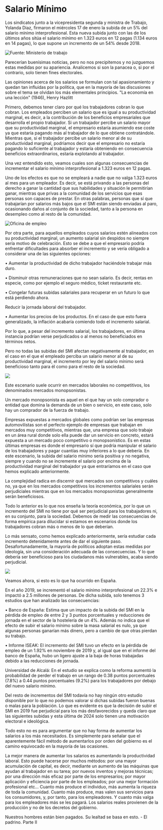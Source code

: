 # Salario Mínimo

Los sindicatos junto a la vicepresidenta segunda y ministra de Trabajo, Yolanda Diaz, firmaron el miércoles 17 de enero la subida de un 5% del salario mínimo interprofesional. Esta nueva subida junto con las de los últimos años sitúa el salario mínimo en 1.323 euros en 12 pagas (1.134 euros en 14 pagas), lo que supone un incremento de un 54% desde 2018.

![Fuente: Ministerio de trabajo](https://web-api.textin.com/ocr_image/external/5795584f9b82fdeb.jpg)

Parecerían buenísimas noticias, pero no nos precipitemos y no juzguemos estas medidas por su apariencia. Analicemos si son la panacea o, si por el contrario, solo tienen fines electorales.

Las opiniones acerca de los salarios se formulan con tal apasionamiento y quedan tan influidas por la política, que en la mayoría de las discusiones sobre el tema se olvidan los más elementales principios. "La economía en una lección" (1946), Henry Hazlitt

Primero, debemos tener claro por qué los trabajadores cobran lo que cobran. Los empleados perciben un salario que es igual a su productividad marginal, es decir, a la contribución de los beneficios empresariales que desarrolla el propio trabajador. Si un trabajador percibe un salario mayor que su productividad marginal, el empresario estaría asumiendo ese coste ya que estaría pagando más al trabajador de lo que obtiene contratándole. Mientras que, si el trabajador percibe un salario menor al de su productividad marginal, podríamos decir que el empresario no estaría pagando lo suficiente al trabajador y estaría obteniendo en consecuencia beneficios extraordinarios, estaría explotando al trabajador.

Una vez entendido esto, veamos cuales son algunas consecuencias de incrementar el salario mínimo interprofesional a 1.323 euros en 12 pagas.

Uno de los efectos es que no se empleará a nadie que no valga 1.323 euros al mes para un empleador. Es decir, se está privando a las personas del derecho a ganar la cantidad que sus habilidades y situación le permitirían ganar, mientras que privas a la comunidad de los servicios que esas personas son capaces de prestar. En otras palabras, personas que sí que trabajarían por salarios más bajos que el SMI están siendo enviadas al paro, ocasionando daños al conjunto de la sociedad, tanto a la persona en desempleo como al resto de la comunidad.

![Oficina de empleo](https://web-api.textin.com/ocr_image/external/11eaa600d01ab1fc.jpg)

Por otra parte, para aquellos empleados cuyos salarios estén alineados con su productividad marginal, un aumento salarial sin despidos no siempre sería motivo de celebración. Esto se debe a que el empresario podría enfrentar dificultades para absorber el incremento y se vería obligado a considerar una de las siguientes opciones:

• Aumentar la productividad de dicho trabajador haciéndole trabajar más duro.

• Disminuir otras remuneraciones que no sean salario. Es decir, rentas en especie, como por ejemplo el seguro médico, ticket restaurante etc.

• Congelar futuras subidas salariales para recuperar en un futuro lo que está perdiendo ahora.

Reducir la jornada laboral del trabajador.

• Aumentar los precios de los productos. En el caso de que esto fuera generalizado, la inflación acabaría comiendo todo el incremento salarial.

Por lo que, a pesar del incremento salarial, los trabajadores, en última instancia podrían verse perjudicados o al menos no beneficiados en términos netos.

Pero no todas las subidas del SMI afectan negativamente al trabajador, en el caso en el que el empleado perciba un salario menor al de su productividad marginal, el incremento por ley del salario mínimo será beneficioso tanto para él como para el resto de la sociedad.

![](https://web-api.textin.com/ocr_image/external/482389989e466fda.jpg)

Este escenario suele ocurrir en mercados laborales no competitivos, los denominados mercados monopsonistas.

Un mercado monopsonista es aquel en el que hay un solo comprador o entidad que domina la demanda de un bien o servicio, en este caso, solo hay un comprador de la fuerza de trabajo.

Empresas expuestas a mercados globales como podrían ser las empresas automovilistas son el perfecto ejemplo de empresas que trabajan en mercados muy competitivos, mientras que, una empresa que solo trabaje en un área rural donde solo ella puede dar un servicio en concreto, estará expuesta a un mercado poco competitivo o monopsonístico. Es en estas últimas empresas es donde el empresario sí que podría manipular el salario de los trabajadores y pagar cuantías muy inferiores a lo que debería. En este escenario, la subida del salario mínimo sería positiva y no negativa, siempre y cuando no se incremente el salario por encima de la productividad marginal del trabajador ya que entraríamos en el caso que hemos explicado anteriormente.

La complejidad radica en discernir qué mercados son competitivos y cuáles no, ya que en los mercados competitivos los incrementos salariales serán perjudiciales mientras que en los mercados monopsonistas generalmente serán beneficiosos.

Todo lo anterior es lo que nos enseña la teoría económica, por lo que un incremento del SMI no tiene por qué ser perjudicial para los trabajadores ni, en su conjunto, para la sociedad. Debemos de medir las consecuencias de forma empírica para dilucidar si estamos en escenarios donde los trabajadores cobran más o menos de lo que deberían.

Lo más sensato, como hemos explicado anteriormente, sería estudiar cada incremento detenidamente antes de dar el siguiente paso. Desafortunadamente, la mayoría de políticos adoptan estas medidas por ideología, sin una consideración adecuada de las consecuencias. Y lo que debería ser beneficioso para los ciudadanos más vulnerables, acaba siendo perjudicial.

![](https://web-api.textin.com/ocr_image/external/aa4a6a0b69c28976.jpg)

Veamos ahora, si esto es lo que ha ocurrido en España.

En el año 2019, se incrementó el salario mínimo interprofesional un 22.3% e impactó a 2.5 millones de personas. De dicha subida, solo tenemos 3 estudios que han analizado las consecuencias:

• Banco de España: Estima que un impacto de la subida del SMI en la pérdida de empleo de entre 2 y 3 puntos porcentuales y reducciones de jornada en el sector de la hostelería de un 4%. Además no indica que el efecto de subir el salario mínimo sobre la masa salarial es nulo, ya que algunas personas ganarían más dinero, pero a cambio de que otras pierdan su trabajo.

• Informe ISEAK: El incremento del SMI tuvo un efecto en la pérdida de empleo de un 1.92% en noviembre de 2019 y, al igual que en el informe del banco de España, hubo un ligero ajuste a la baja de horas trabajadas debido a las reducciones de jornada.

Universidad de Alcalá: En el estudio se explica como la reforma aumentó la probabilidad de perder el trabajo en un rango de 0.38 puntos porcentuales (7.8%) a 0.44 puntos porcentuales (9.2%) para los trabajadores por debajo del nuevo salario mínimo.

Del resto de incrementos del SMI todavía no hay ningún otro estudio disponible por lo que no podemos valorar si dichas subidas fueron buenas o malas para la población. Lo que es evidente es que la decisión de subir el SMI en 2019 fue perjudicial para los más desfavorecidos y queda claro que las siguientes subidas y esta última de 2024 solo tienen una motivación electoral e ideológica.

Todo esto no es para argumentar que no hay forma de aumentar los salarios a los más necesitados. Es simplemente para señalar que el aparentemente fácil método de aumentarlos por orden del gobierno es el camino equivocado en la mayoría de las ocasiones.

La mejor manera de aumentar los salarios es aumentando la productividad laboral. Esto puede hacerse por muchos métodos: por una mayor acumulación de capital, es decir, mediante un aumento de las máquinas que ayudan al trabajador en su tarea; por nuevos inventos y mejoras técnicas; por una dirección más eficaz por parte de los empresarios; por mayor aplicación y eficiencia por parte de los empleados; por una mejor formación profesional etc... Cuanto más produce el individuo, más aumenta la riqueza de toda la comunidad. Cuanto más produce, mas valen sus servicios para los consumidores, y, por tanto, para los empleadores. Y cuanto más valga para los empleadores más se les pagará. Los salarios reales provienen de la producción y no de los decretos del gobierno.

Nuestros hombres están bien pagados. Su lealtad se basa en esto. - El padrino. Parte II
